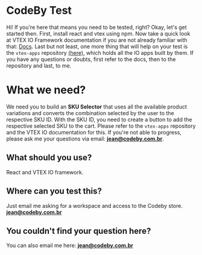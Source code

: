 # CodeBy Test

Hi! If you're here that means you need to be tested, right? Okay, let's get started then. First, install react and vtex using npm. Now take a quick look at VTEX IO Framework documentation if you are not already familiar with that: [Docs](https://help.vtex.com/tracks/vtex-io-getting-started). Last but not least, one more thing that will help on your test is the `vtex-apps` repository [(here)](https://github.com/vtex-apps/), which holds all the IO apps built by them. If you have any questions or doubts, first refer to the docs, then to the repository and last, to me.

# What we need?

We need you to build an **SKU Selector** that uses all the available product variations and converts the combination selected by the user to the respective SKU ID. With the SKU ID, you need to create a button to add the respective selected SKU to the cart. Please refer to the `vtex-apps` repository and the VTEX IO documentation for this. If you're not able to progress, please ask me your questions via email: **jean@codeby.com.br**.

## What should you use?

React and VTEX IO framework.

## Where can you test this?

Just email me asking for a workspace and access to the Codeby store. **jean@codeby.com.br**

## You couldn't find your question here?

You can also email me here: **jean@codeby.com.br**
